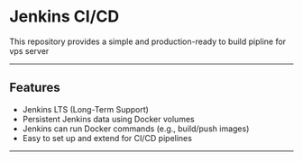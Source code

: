 # Jenkins CI/CD

This repository provides a simple and production-ready to build pipline for vps server

---

## Features

- Jenkins LTS (Long-Term Support)
- Persistent Jenkins data using Docker volumes
- Jenkins can run Docker commands (e.g., build/push images)
- Easy to set up and extend for CI/CD pipelines

---

